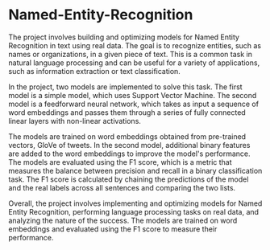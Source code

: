 # Named-Entity-Recognition

The project involves building and optimizing models for Named Entity Recognition in text using real data. The goal is to recognize entities, such as names or organizations, in a given piece of text. This is a common task in natural language processing and can be useful for a variety of applications, such as information extraction or text classification.

In the project, two models are implemented to solve this task. The first model is a simple model, which uses Support Vector Machine. The second model is a feedforward neural network, which takes as input a sequence of word embeddings and passes them through a series of fully connected linear layers with non-linear activations. 

The models are trained on word embeddings obtained from pre-trained vectors, GloVe of tweets. In the second model, additional binary features are added to the word embeddings to improve the model's performance. The models are evaluated using the F1 score, which is a metric that measures the balance between precision and recall in a binary classification task. The F1 score is calculated by chaining the predictions of the model and the real labels across all sentences and comparing the two lists. 

Overall, the project involves implementing and optimizing models for Named Entity Recognition, performing language processing tasks on real data, and analyzing the nature of the success. The models are trained on word embeddings and evaluated using the F1 score to measure their performance.



